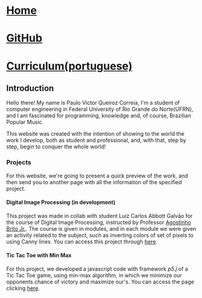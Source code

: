 # [Home](https://paulovictorcorreia.github.io/)

# [GitHub](https://github.com/paulovictorcorreia)

# [Curriculum(portuguese)](https://paulovictorcorreia.github.io/Curriculos/Moderncv_Casual.pdf)

## Introduction

Hello there! My name is Paulo Victor Queiroz Correia, I'm a student of computer engineering in Federal University of Rio Grande do Norte(UFRN), and I am fascinated for programming, knowledge and, of course, Brazilian Popular Music.

This website was created with the intention of showing to the world the work I develop, both as student and professional, and, with that, step by step, begin to conquer the whole world! 
### Projects

For this website, we're going to present a quick preview of the work, and then send you to another page with all the information of the specified project.

#### Digital Image Processing (in development)
This project was made in collab with student Luiz Carlos Abbott Galvão for the course of Digital Image Processing, instructed by Professor [Agostinho Brito Jr.](http://agostinhobritojr.github.io/). The course is given in modules, and in each module we were given an activity related to the subject, such as inverting colors of set of pixels to using Canny lines. You can access this project through [here](https://paulovictorcorreia.github.io/Digital-Image-Processing/).

#### Tic Tac Toe with Min Max
For this project, we developed a javascript code with framework _p5.j_  of a Tic Tac Toe game, using min-max algorithm, in which we minimize our opponents chance of victory and maximize our's. You can access the page clicking [here](https://paulovictorcorreia.github.io/tictactoe/).
